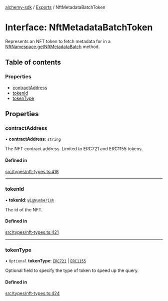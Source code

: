 [alchemy-sdk](../README.md) / [Exports](../modules.md) / NftMetadataBatchToken

# Interface: NftMetadataBatchToken

Represents an NFT token to fetch metadata for in a
[NftNamespace.getNftMetadataBatch](../classes/NftNamespace.md#getnftmetadatabatch) method.

## Table of contents

### Properties

- [contractAddress](NftMetadataBatchToken.md#contractaddress)
- [tokenId](NftMetadataBatchToken.md#tokenid)
- [tokenType](NftMetadataBatchToken.md#tokentype)

## Properties

### contractAddress

• **contractAddress**: `string`

The NFT contract address. Limited to ERC721 and ERC1155 tokens.

#### Defined in

[src/types/nft-types.ts:418](https://github.com/alchemyplatform/alchemy-sdk-js/blob/277f926/src/types/nft-types.ts#L418)

___

### tokenId

• **tokenId**: [`BigNumberish`](../modules.md#bignumberish)

The id of the NFT.

#### Defined in

[src/types/nft-types.ts:421](https://github.com/alchemyplatform/alchemy-sdk-js/blob/277f926/src/types/nft-types.ts#L421)

___

### tokenType

• `Optional` **tokenType**: [`ERC721`](../enums/NftTokenType.md#erc721) \| [`ERC1155`](../enums/NftTokenType.md#erc1155)

Optional field to specify the type of token to speed up the query.

#### Defined in

[src/types/nft-types.ts:424](https://github.com/alchemyplatform/alchemy-sdk-js/blob/277f926/src/types/nft-types.ts#L424)

